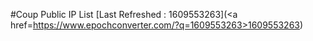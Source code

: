 #Coup Public IP List
[Last Refreshed : 1609553263](<html><a href=https://www.epochconverter.com/?q=1609553263>1609553263</a></html>)
